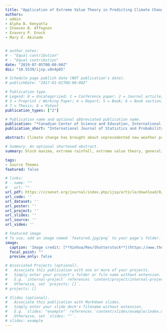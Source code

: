 ```yaml
---
title: "Application of Extreme Value Theory in Predicting Climate Change Induced Extreme Rainfall in Kenya"
authors:
- admin
- Alpha B. Kenyatta
- Steeven B. Affognon
- Exavery P. Enock
- Mary O. Akinade


# author_notes:
# - "Equal contribution"
# - "Equal contribution"
date: "2019-07-05T00:00:00Z"
doi: "10.5539/ijsp.v8n4p85"

# Schedule page publish date (NOT publication's date).
# publishDate: "2017-01-01T00:00:00Z"

# Publication type.
# Legend: 0 = Uncategorized; 1 = Conference paper; 2 = Journal article;
# 3 = Preprint / Working Paper; 4 = Report; 5 = Book; 6 = Book section;
# 7 = Thesis; 8 = Patent
publication_types: ["2"]

# Publication name and optional abbreviated publication name.
publication: "*Canadian Center of Science and Education, International Journal of Statistics and Probability, 8*(4)"
publication_short: "International Journal of Statistics and Probability"

abstract: Climate change has brought about unprecedented new weather patterns, one of which is changes in extreme rainfall. In Kenya, heavy rains and severe flash floods have left people dead and displaced hundreds from their settlements. In order to build a resilient society and achieve sustainable development, it is paramount that adequate inference about extreme rainfall be made. To this end, this research modelled and predicted extreme rainfall events in Kenya using Extreme Value Theory for rainfall data from 1901-2016. Maximum Likelihood Estimation was used to estimate the model parameters and block maxima approach was used to fit the Generalized Extreme Value Distribution (GEVD) while the Peak Over Threshold method was used to fit the Generalized Pareto Distribution (GPD). The Gumbel distribution was found to be the optimal model from the GEVD while the Exponential distribution gave the optimal model over the threshold value. Furthermore, prediction for the return periods of 10, 20, 50 and 100 years were made using the return level estimates and their corresponding confidence intervals were presented. It was found that increase in return periods leads to a corresponding increase in return levels. However, the GPD gave higher return levels for 10 and 20 years compared to GEVD. While, for higher return periods 50 and 100 years, the GEVD gave higher return levels compared to the GPD. Model diagnostics using probability, density, quantile and return level plots indicated that the models provided were a good fit for the data.

# Summary. An optional shortened abstract.
summary: block maxima, extreme rainfall, extreme value theory, generalized extreme value distribution, generalized Pareto distribution, maximum likelihood estimation, peak over threshold, sustainable development.

tags:
- Source Themes
featured: false

# links:
# - name: ""
#   url: ""
url_pdf: https://ccsenet.org/journal/index.php/ijsp/article/download/0/0/40020/41134
url_code: ''
url_dataset: ''
url_poster: ''
url_project: ''
url_slides: ''
url_source: ''
url_video: ''

# Featured image
# To use, add an image named `featured.jpg/png` to your page's folder. 
image:
  caption: 'Image credit: [**Xinhua/Rex/Shutterstock**](https://www.theguardian.com/news/2020/may/13/kenya-bears-the-brunt-as-floods-devastate-central-africa)'
  focal_point: ""
  preview_only: false

# Associated Projects (optional).
#   Associate this publication with one or more of your projects.
#   Simply enter your project's folder or file name without extension.
#   E.g. `internal-project` references `content/project/internal-project/index.md`.
#   Otherwise, set `projects: []`.
# projects: []

# Slides (optional).
#   Associate this publication with Markdown slides.
#   Simply enter your slide deck's filename without extension.
#   E.g. `slides: "example"` references `content/slides/example/index.md`.
#   Otherwise, set `slides: ""`.
# slides: example
---
```

